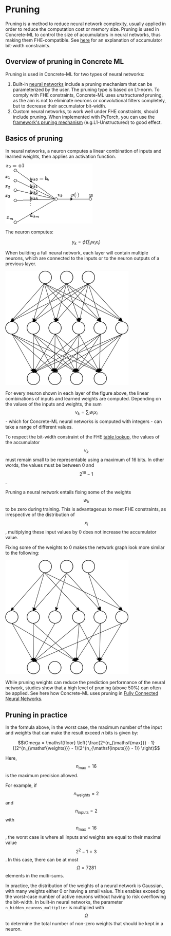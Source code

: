 # Pruning

Pruning is a method to reduce neural network complexity, usually applied in order to reduce the computation cost or memory size. Pruning is used in Concrete-ML to control the size of accumulators in neural networks, thus making them FHE-compatible. See [here](../getting-started/concepts.md#model-accuracy-considerations-under-fhe-constraints) for an explanation of accumulator bit-width constraints.

## Overview of pruning in Concrete ML

Pruning is used in Concrete-ML for two types of neural networks:

1. Built-in [neural networks](../built-in-models/neural-networks.md) include a pruning mechanism that can be parameterized by the user. The pruning type is based on L1-norm. To comply with FHE constraints, Concrete-ML uses _unstructured_ pruning, as the aim is not to eliminate neurons or convolutional filters completely, but to decrease their accumulator bit-width.
1. Custom neural networks, to work well under FHE constraints, should include pruning. When implemented with PyTorch, you can use the [framework's pruning mechanism](https://pytorch.org/tutorials/intermediate/pruning_tutorial.html) (e.g.L1-Unstructured) to good effect.

## Basics of pruning

In neural networks, a neuron computes a linear combination of inputs and learned weights, then applies an activation function.

![Artificial Neuron (from: wikipedia)](../figures/Artificial_neuron.png)

The neuron computes:

$$y_k = \phi\left(\sum_i w_ix_i\right)$$

When building a full neural network, each layer will contain multiple neurons, which are connected to the inputs or to the neuron outputs of a previous layer.

![Fully Connected Neural Network](../figures/network.png)

For every neuron shown in each layer of the figure above, the linear combinations of inputs and learned weights are computed. Depending on the values of the inputs and weights, the sum $$v_k = \sum_i w_ix_i$$ - which for Concrete-ML neural networks is computed with integers - can take a range of different values.

To respect the bit-width constraint of the FHE [table lookup](https://docs.zama.ai/concrete-numpy/tutorials/table_lookups), the values of the accumulator $$v_k$$ must remain small to be representable using a maximum of 16 bits. In other words, the values must be between 0 and $$2^{16}-1$$.

Pruning a neural network entails fixing some of the weights $$w_k$$ to be zero during training. This is advantageous to meet FHE constraints, as irrespective of the distribution of $$x_i$$, multiplying these input values by 0 does not increase the accumulator value.

Fixing some of the weights to 0 makes the network graph look more similar to the following:

![Pruned Fully Connected Neural Network](../figures/prunednet.png)

While pruning weights can reduce the prediction performance of the neural network, studies show that a high level of pruning (above 50%) can often be applied. See here how Concrete-ML uses pruning in [Fully Connected Neural Networks](../developer-guide/api/concrete.ml.sklearn.qnn.md#class-neuralnetclassifier).

## Pruning in practice

In the formula above, in the worst case, the maximum number of the input and weights that can make the result exceed $n$ bits is given by:

$$\Omega = \mathsf{floor} \left( \frac{2^{n_{\mathsf{max}}} - 1}{(2^{n_{\mathsf{weights}}} - 1)(2^{n_{\mathsf{inputs}}} - 1)} \right)$$

Here, $$n_{\mathsf{max}} = 16$$ is the maximum precision allowed.

For example, if $$n_{\mathsf{weights}} = 2$$ and $$n_{\mathsf{inputs}} = 2$$ with $$n_{\mathsf{max}} = 16$$, the worst case is where all inputs and weights are equal to their maximal value $$2^2-1=3$$. In this case, there can be at most $$\Omega = 7281$$ elements in the multi-sums.

In practice, the distribution of the weights of a neural network is Gaussian, with many weights either 0 or having a small value. This enables exceeding the worst-case number of active neurons without having to risk overflowing the bit-width. In built-in neural networks, the parameter `n_hidden_neurons_multiplier` is multiplied with $$\Omega$$ to determine the total number of non-zero weights that should be kept in a neuron.
